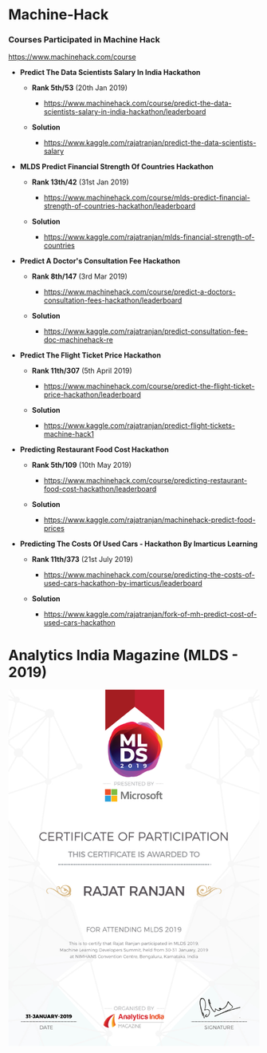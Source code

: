 # Machine-Hack

### Courses Participated in Machine Hack

https://www.machinehack.com/course

* **Predict The Data Scientists Salary In India Hackathon**

  * **Rank 5th/53** (20th Jan 2019)
    * https://www.machinehack.com/course/predict-the-data-scientists-salary-in-india-hackathon/leaderboard
    
  * **Solution**
    * https://www.kaggle.com/rajatranjan/predict-the-data-scientists-salary
    
    
* **MLDS Predict Financial Strength Of Countries Hackathon**

  * **Rank 13th/42** (31st Jan 2019)
    * https://www.machinehack.com/course/mlds-predict-financial-strength-of-countries-hackathon/leaderboard
    
  * **Solution**
    * https://www.kaggle.com/rajatranjan/mlds-financial-strength-of-countries
    
    
  
* **Predict A Doctor's Consultation Fee Hackathon**

  * **Rank 8th/147** (3rd Mar 2019)
    * https://www.machinehack.com/course/predict-a-doctors-consultation-fees-hackathon/leaderboard
    
  * **Solution**
    * https://www.kaggle.com/rajatranjan/predict-consultation-fee-doc-machinehack-re
    
    
* **Predict The Flight Ticket Price Hackathon**

  * **Rank 11th/307** (5th April 2019)
    * https://www.machinehack.com/course/predict-the-flight-ticket-price-hackathon/leaderboard
    
  * **Solution**
    * https://www.kaggle.com/rajatranjan/predict-flight-tickets-machine-hack1
    
    
* **Predicting Restaurant Food Cost Hackathon**

  * **Rank 5th/109** (10th May 2019)
    * https://www.machinehack.com/course/predicting-restaurant-food-cost-hackathon/leaderboard
    
  * **Solution**
    * https://www.kaggle.com/rajatranjan/machinehack-predict-food-prices
    
* **Predicting The Costs Of Used Cars - Hackathon By Imarticus Learning**

  * **Rank 11th/373** (21st July 2019)
    * https://www.machinehack.com/course/predicting-the-costs-of-used-cars-hackathon-by-imarticus/leaderboard
    
  * **Solution**
    * https://www.kaggle.com/rajatranjan/fork-of-mh-predict-cost-of-used-cars-hackathon
    

# Analytics India Magazine (MLDS - 2019)

![title](RajatRanjan.jpg)
